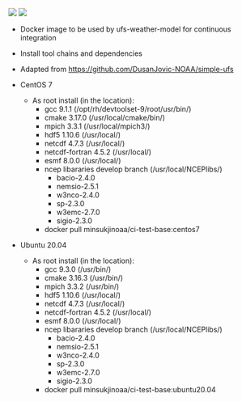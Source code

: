 ![](https://github.com/MinsukJi-NOAA/ci-test-base/workflows/centos%207/badge.svg)
![](https://github.com/MinsukJi-NOAA/ci-test-base/workflows/ubuntu%2020.04/badge.svg)

- Docker image to be used by ufs-weather-model for continuous integration
- Install tool chains and dependencies
- Adapted from https://github.com/DusanJovic-NOAA/simple-ufs

- CentOS 7
  - As root install (in the location):
    - gcc 9.1.1 (/opt/rh/devtoolset-9/root/usr/bin/)
    - cmake 3.17.0 (/usr/local/cmake/bin/)
    - mpich 3.3.1 (/usr/local/mpich3/)
    - hdf5 1.10.6 (/usr/local/)
    - netcdf 4.7.3 (/usr/local/)
    - netcdf-fortran 4.5.2 (/usr/local/)
    - esmf 8.0.0 (/usr/local/)
    - ncep libararies develop branch (/usr/local/NCEPlibs/)
      - bacio-2.4.0
      - nemsio-2.5.1
      - w3nco-2.4.0
      - sp-2.3.0
      - w3emc-2.7.0
      - sigio-2.3.0
    - docker pull minsukjinoaa/ci-test-base:centos7

- Ubuntu 20.04
  - As root install (in the location):
    - gcc 9.3.0 (/usr/bin/)
    - cmake 3.16.3 (/usr/bin/)
    - mpich 3.3.2 (/usr/bin/)
    - hdf5 1.10.6 (/usr/local/)
    - netcdf 4.7.3 (/usr/local/)
    - netcdf-fortran 4.5.2 (/usr/local/)
    - esmf 8.0.0 (/usr/local/)
    - ncep libararies develop branch (/usr/local/NCEPlibs/)
      - bacio-2.4.0
      - nemsio-2.5.1
      - w3nco-2.4.0
      - sp-2.3.0
      - w3emc-2.7.0
      - sigio-2.3.0
    - docker pull minsukjinoaa/ci-test-base:ubuntu20.04
